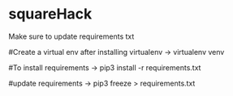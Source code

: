 # squareHack

Make sure to update requirements txt

#Create a virtual env after installing virtualenv ->
virtualenv venv

#To install requirements ->
pip3 install -r requirements.txt 

#update requirements ->
pip3 freeze > requirements.txt
